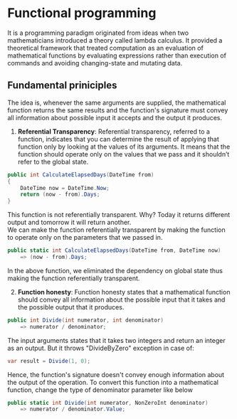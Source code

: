 # Functional programming
It is a programming paradigm originated from ideas when two mathematicians introduced a theory called lambda calculus. It provided a theoretical framework that treated computation as an evaluation of mathematical functions by evaluating expressions rather than execution of commands and avoiding changing-state and mutating data.

## Fundamental priniciples
The idea is, whenever the same arguments are supplied, the mathematical function returns the same results and the function's signature must convey all information about possible input it accepts and the output it produces. 

1. **Referential Transparency**:
Referential transparency, referred to a function, indicates that you can determine the result of applying that function only by looking at the values of its arguments. It means that the function should operate only on the values that we pass and it shouldn’t refer to the global state.
``` csharp
public int CalculateElapsedDays(DateTime from)
{
    DateTime now = DateTime.Now;
    return (now - from).Days;
}
```
This function is not referentially transparent. Why? Today it returns different output and tomorrow it will return another.  
We can make the function referentially transparent by making the function to operate only on the parameters that we passed in.
``` csharp
public static int CalculateElapsedDays(DateTime from, DateTime now)
    => (now - from).Days;
```
In the above function, we eliminated the dependency on global state thus making the function referentially transparent.

2. **Function honesty**:
Function honesty states that a mathematical function should convey all information about the possible input that it takes and the possible output that it produces. 
``` csharp
public int Divide(int numerator, int denominator)
    => numerator / denominator;
```
The input arguments states that it takes two integers and return an integer as an output. But it throws "DivideByZero" exception in case of:
``` csharp
var result = Divide(1, 0);
```
Hence, the function's signature doesn't convey enough information about the output of the operation. 
To convert this function into a mathematical function, change the type of denominator parameter like below
``` csharp
public static int Divide(int numerator, NonZeroInt denominator)
    => numerator / denominator.Value;
```